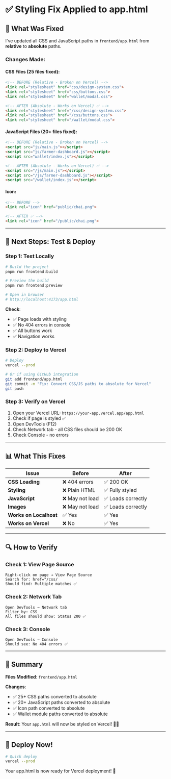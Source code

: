 # ✅ Styling Fix Applied to app.html

## 🎉 What Was Fixed

I've updated all CSS and JavaScript paths in `frontend/app.html` from **relative** to **absolute** paths.

### Changes Made:

#### CSS Files (25 files fixed):
```html
<!-- BEFORE (Relative - Broken on Vercel) -->
<link rel="stylesheet" href="css/design-system.css">
<link rel="stylesheet" href="css/buttons.css">
<link rel="stylesheet" href="wallet/modal.css">

<!-- AFTER (Absolute - Works on Vercel) ✅ -->
<link rel="stylesheet" href="/css/design-system.css">
<link rel="stylesheet" href="/css/buttons.css">
<link rel="stylesheet" href="/wallet/modal.css">
```

#### JavaScript Files (20+ files fixed):
```html
<!-- BEFORE (Relative - Broken on Vercel) -->
<script src="js/main.js"></script>
<script src="js/farmer-dashboard.js"></script>
<script src="wallet/index.js"></script>

<!-- AFTER (Absolute - Works on Vercel) ✅ -->
<script src="/js/main.js"></script>
<script src="/js/farmer-dashboard.js"></script>
<script src="/wallet/index.js"></script>
```

#### Icon:
```html
<!-- BEFORE -->
<link rel="icon" href="public/chai.png">

<!-- AFTER ✅ -->
<link rel="icon" href="/public/chai.png">
```

---

## 🧪 Next Steps: Test & Deploy

### Step 1: Test Locally
```bash
# Build the project
pnpm run frontend:build

# Preview the build
pnpm run frontend:preview

# Open in browser
# http://localhost:4173/app.html
```

**Check**:
- ✅ Page loads with styling
- ✅ No 404 errors in console
- ✅ All buttons work
- ✅ Navigation works

### Step 2: Deploy to Vercel
```bash
# Deploy
vercel --prod

# Or if using GitHub integration
git add frontend/app.html
git commit -m "Fix: Convert CSS/JS paths to absolute for Vercel"
git push
```

### Step 3: Verify on Vercel
1. Open your Vercel URL: `https://your-app.vercel.app/app.html`
2. Check if page is styled ✅
3. Open DevTools (F12)
4. Check Network tab - all CSS files should be 200 OK
5. Check Console - no errors

---

## 📊 What This Fixes

| Issue | Before | After |
|-------|--------|-------|
| **CSS Loading** | ❌ 404 errors | ✅ 200 OK |
| **Styling** | ❌ Plain HTML | ✅ Fully styled |
| **JavaScript** | ❌ May not load | ✅ Loads correctly |
| **Images** | ❌ May not load | ✅ Loads correctly |
| **Works on Localhost** | ✅ Yes | ✅ Yes |
| **Works on Vercel** | ❌ No | ✅ Yes |

---

## 🔍 How to Verify

### Check 1: View Page Source
```
Right-click on page → View Page Source
Search for: href="/css/
Should find: Multiple matches ✅
```

### Check 2: Network Tab
```
Open DevTools → Network tab
Filter by: CSS
All files should show: Status 200 ✅
```

### Check 3: Console
```
Open DevTools → Console
Should see: No 404 errors ✅
```

---

## 🎯 Summary

**Files Modified**: `frontend/app.html`

**Changes**:
- ✅ 25+ CSS paths converted to absolute
- ✅ 20+ JavaScript paths converted to absolute
- ✅ Icon path converted to absolute
- ✅ Wallet module paths converted to absolute

**Result**: Your `app.html` will now be styled on Vercel! 🎨✨

---

## 🚀 Deploy Now!

```bash
# Quick deploy
vercel --prod
```

Your app.html is now ready for Vercel deployment! 🎉
